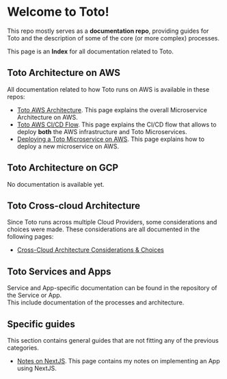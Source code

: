 # Welcome to Toto!
This repo mostly serves as a **documentation repo**, providing guides for Toto and the description of some of the core (or more complex) processes.

This page is an **Index** for all documentation related to Toto. 

## Toto Architecture on AWS

All documentation related to how Toto runs on AWS is available in these repos: 

* [Toto AWS Architecture](./docs/microservices/aws-arch-ecs.md). This page explains the overall Microservice Architecture on AWS. 
* [Toto AWS CI/CD Flow](./docs/infra-cicd/aws/aws.md). This page explains the CI/CD flow that allows to deploy **both** the AWS infrastructure and Toto Microservices.
* [Deploying a Toto Microservice on AWS](./docs/microservices/new-ms-aws-ecs.md). This page explains how to deploy a new microservice on AWS.

## Toto Architecture on GCP

No documentation is available yet.

## Toto Cross-cloud Architecture

Since Toto runs across multiple Cloud Providers, some considerations and choices were made. These considerations are all documented in the following pages: 

* [Cross-Cloud Architecture Considerations & Choices](./docs/cross-cloud/considerations.md)

## Toto Services and Apps 

Service and App-specific documentation can be found in the repository of the Service or App.<br>
This include documentation of the processes and architecture.

## Specific guides

This section contains general guides that are not fitting any of the previous categories. 

* [Notes on NextJS](./docs/ui/webapp-nextjs.md). This page contains my notes on implementing an App using NextJS.

